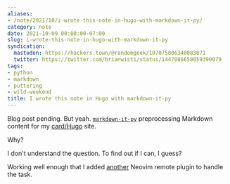 ```yaml
---
aliases:
- /note/2021/10/i-wrote-this-note-in-hugo-with-markdown-it-py/
category: note
date: 2021-10-09 00:00:00-07:00
slug: i-wrote-this-note-in-hugo-with-markdown-it-py
syndication:
  mastodon: https://hackers.town/@randomgeek/107075806340083071
  twitter: https://twitter.com/brianwisti/status/1447086658059390979
tags:
- python
- markdown
- puttering
- wild-weekend
title: I wrote this note in Hugo with markdown-it-py
---
```


Blog post pending. But yeah. [`markdown-it-py`](https://markdown-it-py.readthedocs.io/en/latest/index.html) preprocessing Markdown content for my [card/Hugo](../../../card/Hugo.md) site.

Why?

I don't understand the question. To find out if I can, I guess?

Working well enough that I added [another](../08/trying-a-thing-with-neovim.md) Neovim remote plugin to handle the task.
